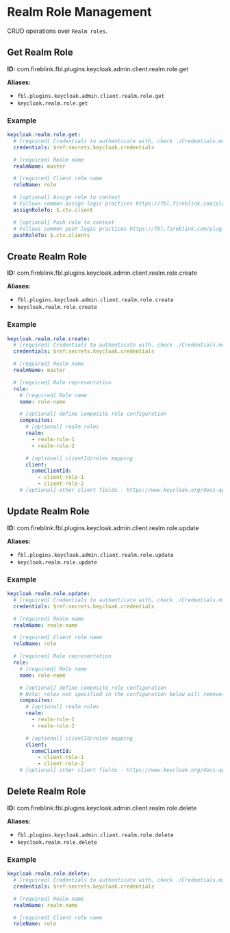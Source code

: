 # Realm Role Management

CRUD operations over `Realm roles`.

## Get Realm Role

**ID:** com.fireblink.fbl.plugins.keycloak.admin.client.realm.role.get

**Aliases:**

- `fbl.plugins.keycloak.admin.client.realm.role.get`
- `keycloak.realm.role.get`

### Example

```yaml
keycloak.realm.role.get:
  # [required] Credentials to authenticate with, check ./Credentials.md for more information
  credentials: $ref:secrets.keycloak.credentials

  # [required] Realm name
  realmName: master

  # [required] Client role name
  roleName: role

  # [optional] Assign role to context
  # Follows common assign logic practices https://fbl.fireblink.com/plugins/common#assign-to
  assignRoleTo: $.ctx.client

  # [optional] Push role to context
  # Follows common push logic practices https://fbl.fireblink.com/plugins/common#push-to
  pushRoleTo: $.ctx.clients
```

## Create Realm Role

**ID:** com.fireblink.fbl.plugins.keycloak.admin.client.realm.role.create

**Aliases:**

- `fbl.plugins.keycloak.admin.client.realm.role.create`
- `keycloak.realm.role.create`

### Example

```yaml
keycloak.realm.role.create:
  # [required] Credentials to authenticate with, check ./Credentials.md for more information
  credentials: $ref:secrets.keycloak.credentials

  # [required] Realm name
  realmName: master

  # [required] Role representation
  role:
    # [required] Role name
    name: role-name

    # [optional] define composite role configuration
    composites:
      # [optional] realm roles
      realm:
        - realm-role-1
        - realm-role-2

      # [optional] clientId/roles mapping
      client:
        someClientId:
          - client-role-1
          - client-role-2
    # [optional] other client fields - https://www.keycloak.org/docs-api/6.0/rest-api/index.html#_rolerepresentation
```

## Update Realm Role

**ID:** com.fireblink.fbl.plugins.keycloak.admin.client.realm.role.update

**Aliases:**

- `fbl.plugins.keycloak.admin.client.realm.role.update`
- `keycloak.realm.role.update`

### Example

```yaml
keycloak.realm.role.update:
  # [required] Credentials to authenticate with, check ./Credentials.md for more information
  credentials: $ref:secrets.keycloak.credentials

  # [required] Realm name
  realmName: realm-name

  # [required] Client role name
  roleName: role

  # [required] Role representation
  role:
    # [required] Role name
    name: role-name

    # [optional] define composite role configuration
    # Note: roles not specified in the configuration below will removed from mapping
    composites:
      # [optional] realm roles
      realm:
        - realm-role-1
        - realm-role-2

      # [optional] clientId/roles mapping
      client:
        someClientId:
          - client-role-1
          - client-role-2
    # [optional] other client fields - https://www.keycloak.org/docs-api/6.0/rest-api/index.html#_rolerepresentation
```

## Delete Realm Role

**ID:** com.fireblink.fbl.plugins.keycloak.admin.client.realm.role.delete

**Aliases:**

- `fbl.plugins.keycloak.admin.client.realm.role.delete`
- `keycloak.realm.role.delete`

### Example

```yaml
keycloak.realm.role.delete:
  # [required] Credentials to authenticate with, check ./Credentials.md for more information
  credentials: $ref:secrets.keycloak.credentials

  # [required] Realm name
  realmName: realm-name

  # [required] Client role name
  roleName: role
```
